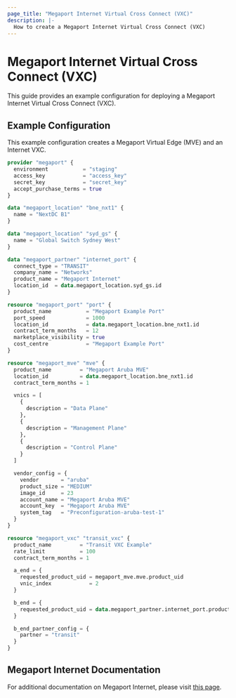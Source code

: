 ```yaml
---
page_title: "Megaport Internet Virtual Cross Connect (VXC)"
description: |-
  How to create a Megaport Internet Virtual Cross Connect (VXC)
---
```


# Megaport Internet Virtual Cross Connect (VXC)

This guide provides an example configuration for deploying a Megaport Internet Virtual Cross Connect (VXC).

## Example Configuration

This example configuration creates a Megaport Virtual Edge (MVE) and an Internet VXC.

```terraform
provider "megaport" {
  environment           = "staging"
  access_key            = "access_key"
  secret_key            = "secret_key"
  accept_purchase_terms = true
}

data "megaport_location" "bne_nxt1" {
  name = "NextDC B1"
}

data "megaport_location" "syd_gs" {
  name = "Global Switch Sydney West"
}

data "megaport_partner" "internet_port" {
  connect_type = "TRANSIT"
  company_name = "Networks"
  product_name = "Megaport Internet"
  location_id  = data.megaport_location.syd_gs.id
}

resource "megaport_port" "port" {
  product_name           = "Megaport Example Port"
  port_speed             = 1000
  location_id            = data.megaport_location.bne_nxt1.id
  contract_term_months   = 12
  marketplace_visibility = true
  cost_centre            = "Megaport Example Port"
}

resource "megaport_mve" "mve" {
  product_name         = "Megaport Aruba MVE"
  location_id          = data.megaport_location.bne_nxt1.id
  contract_term_months = 1

  vnics = [
    {
      description = "Data Plane"
    },
    {
      description = "Management Plane"
    },
    {
      description = "Control Plane"
    }
  ]

  vendor_config = {
    vendor       = "aruba"
    product_size = "MEDIUM"
    image_id     = 23
    account_name = "Megaport Aruba MVE"
    account_key  = "Megaport Aruba MVE"
    system_tag   = "Preconfiguration-aruba-test-1"
  }
}

resource "megaport_vxc" "transit_vxc" {
  product_name         = "Transit VXC Example"
  rate_limit           = 100
  contract_term_months = 1

  a_end = {
    requested_product_uid = megaport_mve.mve.product_uid
    vnic_index            = 2
  }

  b_end = {
    requested_product_uid = data.megaport_partner.internet_port.product_uid
  }

  b_end_partner_config = {
    partner = "transit"
  }
}

```

## Megaport Internet Documentation

For additional documentation on Megaport Internet, please visit [this page](https://docs.megaport.com/megaport-internet/).